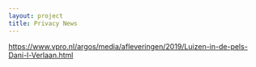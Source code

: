 ```yaml
---
layout: project
title: Privacy News
---
```



https://www.vpro.nl/argos/media/afleveringen/2019/Luizen-in-de-pels-Dani-l-Verlaan.html